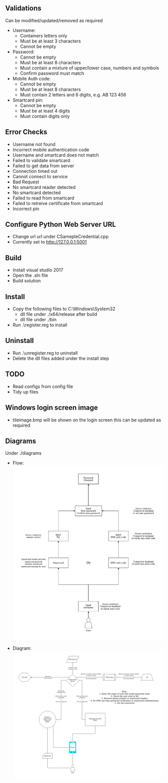 Validations
------------------------------------------------
Can be modified/updated/removed as required

- Username:
  - Containers letters only
  - Must be at least 3 characters
  - Cannot be empty
- Password:
  - Cannot be empty
  - Must be at least 8 characters
  - Must contain a mixture of upper/lower case, numbers and symbols
  - Confirm password must match
- Mobile Auth code:
  - Cannot be empty
  - Must be at least 8 characters
  - Must contain 2 letters and 6 digits, e.g. AB 123 456
- Smartcard pin:
  - Cannot be empty
  - Must be at least 4 digits
  - Must contain digits only

Error Checks
------------------------------------------------
- Username not found
- Incorrect mobile authentication code
- Username and smartcard does not match
- Failed to validate smartcard
- Failed to get data from server
- Connection timed out
- Cannot connect to service
- Bad Request
- No smartcard reader detected
- No smartcard detected
- Failed to read from smartcard
- Failed to retreive certificate from smartcard
- Incorrect pin

Configure Python Web Server URL
------------------------------------------------
- Change url url under CSamepleCredential.cpp
- Currently set to http://127.0.0.1:5001

Build
------------------------------------------------
- Install visual studio 2017
- Open the .sln file
- Build solution

Install
------------------------------------------------
- Copy the following files to C:\Windows\System32
  - dll file under ./x64/release after build
  - dll file under ./bin
- Run .\register.reg to install

Uninstall
------------------------------------------------
- Run .\unregister.reg to uninstall
- Delete the dll files added under the install step

TODO
------------------------------------------------
- Read configs from config file
- Tidy up files

Windows login screen image
------------------------------------------------
- tileimage.bmp will be shown on the login screen this can be updated as required

Diagrams
------------------------------------------------
Under ./diagrams

- Flow:
![Flow](/diagrams/flow.png)

- Diagram:
![Diagram](/diagrams/passReset.png)

